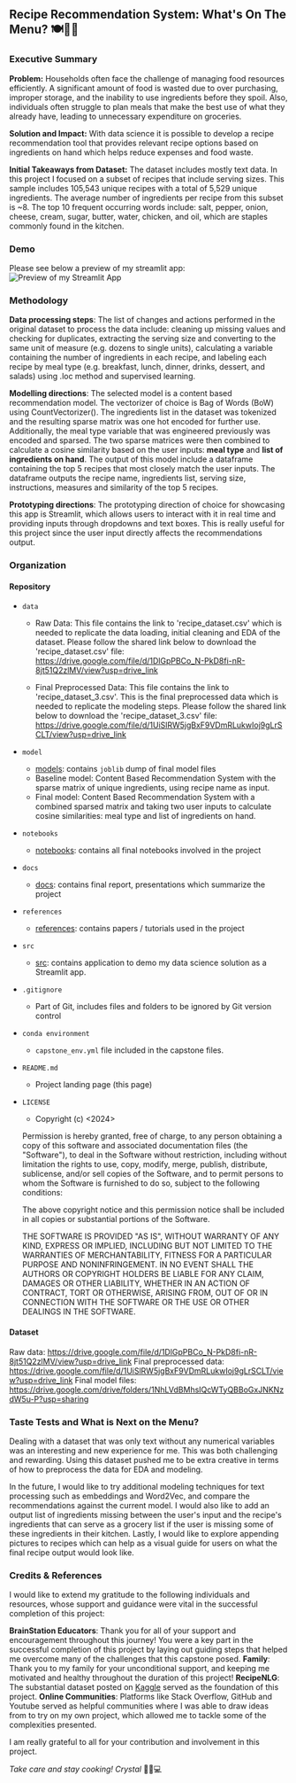 ## Recipe Recommendation System: What's On The Menu? 🍽️👩‍🍳


### Executive Summary

**Problem:** Households often face the challenge of managing food resources efficiently. A significant amount of food is wasted due to over purchasing, improper storage, and the inability to use ingredients before they spoil. Also, individuals often struggle to plan meals that make the best use of what they already have, leading to unnecessary expenditure on groceries.

**Solution and Impact:** With data science it is possible to develop a recipe recommendation tool that provides relevant recipe options based on ingredients on hand which helps reduce expenses and food waste.

**Initial Takeaways from Dataset:** The dataset includes mostly text data. In this project I focused on a subset of recipes that include serving sizes. This sample includes 105,543 unique recipes with a total of 5,529 unique ingredients. The average number of ingredients per recipe from this subset is ~8. The top 10 frequent occurring words include: salt, pepper, onion, cheese, cream, sugar, butter, water, chicken, and oil, which are staples commonly found in the kitchen. 

### Demo

Please see below a preview of my streamlit app:
![Preview of my Streamlit App](streamlit_app_preview.png)


### Methodology

**Data processing steps**: The list of changes and actions performed in the original dataset to process the data include: cleaning up missing values and checking for duplicates, extracting the serving size and converting to the same unit of measure (e.g. dozens to single units), calculating a variable containing the number of ingredients in each recipe, and labeling each recipe by meal type (e.g. breakfast, lunch, dinner, drinks, dessert, and salads) using .loc method and supervised learning.

**Modelling directions**: The selected model is a content based recommendation model. The vectorizer of choice is Bag of Words (BoW) using CountVectorizer(). The ingredients list in the dataset was tokenized and the resulting sparse matrix was one hot encoded for further use. Additionally, the meal type variable that was engineered previously was encoded and sparsed. The two sparse matrices were then combined to calculate a cosine similarity based on the user inputs: **meal type** and **list of ingredients on hand**. The output of this model include a dataframe containing the top 5 recipes that most closely match the user inputs. The dataframe outputs the recipe name, ingredients list, serving size, instructions, measures and similarity of the top 5 recipes.

**Prototyping directions**: The prototyping direction of choice for showcasing this app is Streamlit, which allows users to interact with it in real time and providing inputs through dropdowns and text boxes. This is really useful for this project since the user input directly affects the recommendations output. 


### Organization

#### Repository 

* `data` 
    - Raw Data: This file contains the link to 'recipe_dataset.csv' which is needed to replicate the data loading, initial cleaning and EDA of the dataset. Please follow the shared link below to download the 'recipe_dataset.csv' file: https://drive.google.com/file/d/1DlGpPBCo_N-PkD8fi-nR-8jt51Q2zlMV/view?usp=drive_link

    - Final Preprocessed Data: This file contains the link to 'recipe_dataset_3.csv'. This is the final preprocessed data which is needed to replicate the modeling steps. Please follow the shared link below to download the 'recipe_dataset_3.csv' file: https://drive.google.com/file/d/1UiSlRW5jgBxF9VDmRLukwIoj9gLrSCLT/view?usp=drive_link 

* `model`
    - [models](https://github.com/crystgh/capstone_repo/tree/main/models): contains `joblib` dump of final model files
    - Baseline model: Content Based Recommendation System with the sparse matrix of unique ingredients, using recipe name as input.
    - Final model: Content Based Recommendation System with a combined sparsed matrix and taking two user inputs to calculate cosine similarities: meal type and list of ingredients on hand.


* `notebooks`
    - [notebooks](https://github.com/crystgh/capstone_repo/tree/main/notebooks): contains all final notebooks involved in the project

* `docs`
    - [docs](https://github.com/crystgh/capstone_repo/tree/main/docs): contains final report, presentations which summarize the project

* `references`
    - [references](https://github.com/crystgh/capstone_repo/tree/main/references): contains papers / tutorials used in the project

* `src`
    - [src](https://github.com/crystgh/capstone_repo/tree/main/src): contains application to demo my data science solution as a Streamlit app.

* `.gitignore`
    - Part of Git, includes files and folders to be ignored by Git version control

* `conda environment`
    - `capstone_env.yml` file included in the capstone files.

* `README.md`
    - Project landing page (this page)

* `LICENSE`
    - Copyright (c) <2024> <crystalgilherrera>

    Permission is hereby granted, free of charge, to any person obtaining a copy of this software and associated documentation files (the "Software"), to deal in the Software without restriction, including without limitation the rights to use, copy, modify, merge, publish, distribute, sublicense, and/or sell copies of the Software, and to permit persons to whom the Software is furnished to do so, subject to the following conditions:

    The above copyright notice and this permission notice shall be included in all copies or substantial portions of the Software.

    THE SOFTWARE IS PROVIDED "AS IS", WITHOUT WARRANTY OF ANY KIND, EXPRESS OR IMPLIED, INCLUDING BUT NOT LIMITED TO THE WARRANTIES OF MERCHANTABILITY, FITNESS FOR A PARTICULAR PURPOSE AND NONINFRINGEMENT. IN NO EVENT SHALL THE AUTHORS OR COPYRIGHT HOLDERS BE LIABLE FOR ANY CLAIM, DAMAGES OR OTHER LIABILITY, WHETHER IN AN ACTION OF CONTRACT, TORT OR OTHERWISE, ARISING FROM, OUT OF OR IN CONNECTION WITH THE SOFTWARE OR THE USE OR OTHER DEALINGS IN THE SOFTWARE.

#### Dataset

Raw data: https://drive.google.com/file/d/1DlGpPBCo_N-PkD8fi-nR-8jt51Q2zlMV/view?usp=drive_link
Final preprocessed data: https://drive.google.com/file/d/1UiSlRW5jgBxF9VDmRLukwIoj9gLrSCLT/view?usp=drive_link 
Final model files: https://drive.google.com/drive/folders/1NhLVdBMhsIQcWTyQBBoGxJNKNzdW5u-P?usp=sharing 

### Taste Tests and What is Next on the Menu?

Dealing with a dataset that was only text without any numerical variables was an interesting and new experience for me. This was both challenging and rewarding. Using this dataset pushed me to be extra creative in terms of how to preprocess the data for EDA and modeling.

In the future, I would like to try additional modeling techniques for text processing such as embeddings and Word2Vec, and compare the recommendations against the current model. I would also like to add an output list of ingredients missing between the user's input and the recipe's ingredients that can serve as a grocery list if the user is missing some of these ingredients in their kitchen. Lastly, I would like to explore appending pictures to recipes which can help as a visual guide for users on what the final recipe output would look like.

### Credits & References

I would like to extend my gratitude to the following individuals and resources, whose support and guidance were vital in the successful completion of this project:

**BrainStation Educators**: Thank you for all of your support and encouragement throughout this journey! You were a key part in the successful completion of this project by laying out guiding steps that helped me overcome many of the challenges that this capstone posed.
**Family**: Thank you to my family for your unconditional support, and keeping me motivated and healthy throughout the duration of this project!
**RecipeNLG**: The substantial dataset posted on [Kaggle](https://www.kaggle.com/datasets/paultimothymooney/recipenlg) served as the foundation of this project.
**Online Communities**: Platforms like Stack Overflow, GitHub and Youtube served as helpful communities where I was able to draw ideas from to try on my own project, which allowed me to tackle some of the complexities presented.

I am really grateful to all for your contribution and involvement in this project. 

*Take care and stay cooking!*
*Crystal* 👩‍🍳💻
